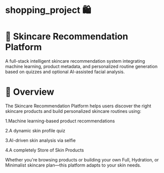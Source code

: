# shopping_project 🛍
# 🧴 Skincare Recommendation Platform
A full-stack intelligent skincare recommendation system integrating machine learning, product metadata, and personalized routine generation based on quizzes and optional AI-assisted facial analysis.

# 🚀 Overview
The Skincare Recommendation Platform helps users discover the right skincare products and build personalized skincare routines using:

1.Machine learning-based product recommendations

2.A dynamic skin profile quiz

3.AI-driven skin analysis via selfie

4.A completely Store of Skin Products

Whether you're browsing products or building your own Full, Hydration, or Minimalist skincare plan—this platform adapts to your skin needs.
